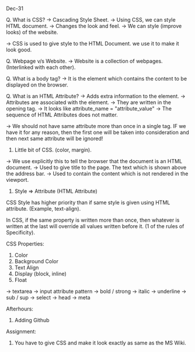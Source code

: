Dec-31


Q. What is CSS?
-> Cascading Style Sheet.
-> Using CSS, we can style HTML document.
-> Changes the look and feel.
-> We can style (improve looks) of the website.

-> CSS is used to give style to the HTML Document.
we use it to make it look good.

Q. Webpage v/s Website.
-> Website is a collection of webpages. (Interlinked with each other).

Q. What is a body tag?
-> It is the element which contains the content to be displayed on the browser.

Q. What is an HTML Attribute?
-> Adds extra information to the element.
-> Attributes are associated with the element.
-> They are written in the opening tag.
-> It looks like attribute_name = "attribute_value"
-> The sequence of HTML Attributes does not matter.

-> We should not have same attribute more than once in a single tag. IF we have it for any reason, then the first one will be taken into consideration and then next same attribute will be ignored!


1. Little bit of CSS. (color, margin).

<!DOCTYPE html> -> We use explicitly this to tell the browser that the document is an HTML document.

<title></title> -> Used to give title to the page. The text which is shown above the address bar.

<head></head> -> Used to contain the content which is not rendered in the viewport.

1. Style => Attribute (HTML Attribute)

CSS Style has higher priority than if same style is given using HTML attribute. (Example, text-align).

In CSS, if the same property is written more than once, then whatever is written at the last will override all values written before it. (1 of the rules of Specificity).


CSS Properties:
1. Color
2. Background Color
3. Text Align
4. Display (block, inline)
5. Float




-> textarea
-> input attribute pattern
-> bold / strong
-> italic
-> underline
-> sub / sup
-> select
-> head
-> meta

Afterhours:
1. Adding Github

Assignment:
1. You have to give CSS and make it look exactly as same as the MS Wiki.